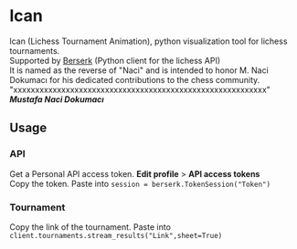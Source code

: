 # lcan
lcan (Lichess Tournament Animation), python visualization tool for lichess tournaments.  
Supported by [Berserk](https://github.com/lichess-org/berserk) (Python client for the lichess API)  
It is named as the reverse of "Naci" and is intended to honor M. Naci Dokumacı for his dedicated contributions to the chess community.  
"xxxxxxxxxxxxxxxxxxxxxxxxxxxxxxxxxxxxxxxxxxxxxxxxxxxxxxxxxx" ***Mustafa Naci Dokumacı***
## Usage
### API
Get a Personal API access token. **Edit profile** > **API access tokens**  
Copy the token. Paste into ```session = berserk.TokenSession("Token")```
### Tournament
Copy the link of the tournament. Paste into ```client.tournaments.stream_results("Link",sheet=True)```
